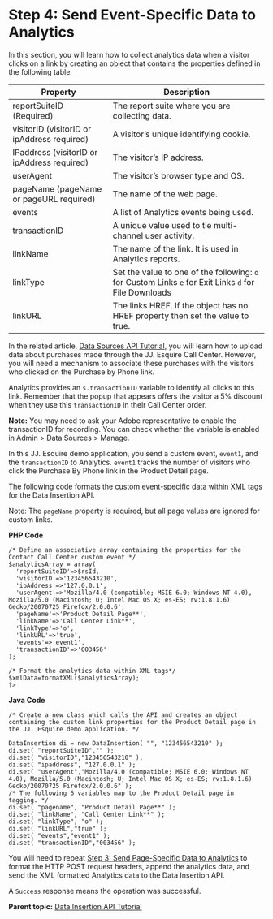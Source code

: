 # Step 4: Send Event-Specific Data to Analytics

 

In this section, you will learn how to collect analytics data when a visitor clicks on a link by creating an object that contains the properties defined in the following table.

| Property | Description |
|------------|---------------|
| reportSuiteID (Required) | The report suite where you are collecting data. |
| visitorID (visitorID or ipAddress required) | A visitor’s unique identifying cookie. |
| IPaddress (visitorID or ipAddress required) | The visitor’s IP address. |
| userAgent | The visitor’s browser type and OS. 
| pageName (pageName or pageURL required) | The name of the web page. |
| events | A list of Analytics events being used. |
| transactionID | A unique value used to tie multi-channel user activity. |
| linkName | The name of the link. It is used in Analytics reports. |
| linkType | Set the value to one of the following: `o` for Custom Links  `e` for Exit Links  `d` for File Downloads |
| linkURL | The links HREF. If the object has no HREF property then set the value to true. |

In the related article, [Data Sources API Tutorial](c_Data_Sources_Overview.md#), you will learn how to upload data about purchases made through the JJ. Esquire Call Center. However, you will need a mechanism to associate these purchases with the visitors who clicked on the Purchase by Phone link.

Analytics provides an `s.transactionID` variable to identify all clicks to this link. Remember that the popup that appears offers the visitor a 5% discount when they use this `transactionID` in their Call Center order.

**Note:** You may need to ask your Adobe representative to enable the transactionID for recording. You can check whether the variable is enabled in Admin > Data Sources > Manage.

In this JJ. Esquire demo application, you send a custom event, `event1`, and the `transactionID` to Analytics. `event1` tracks the number of visitors who click the Purchase By Phone link in the Product Detail page.

The following code formats the custom event-specific data within XML tags for the Data Insertion API.

Note: The `pageName` property is required, but all page values are ignored for custom links.

**PHP Code** 

```
/* Define an associative array containing the properties for the Contact Call Center custom event */ 
$analyticsArray = array( 
  'reportSuiteID'=>$rsId, 
  'visitorID'=>'123456543210', 
  'ipAddress'=>'127.0.0.1', 
  'userAgent'=>'Mozilla/4.0 (compatible; MSIE 6.0; Windows NT 4.0), Mozilla/5.0 (Macintosh; U; Intel Mac OS X; es-ES; rv:1.8.1.6) Gecko/20070725 Firefox/2.0.0.6', 
  'pageName'=>'Product Detail Page**', 
  'linkName'=>'Call Center Link**', 
  'linkType'=>'o', 
  'linkURL'=>'true', 
  'events'=>'event1', 
  'transactionID'=>'003456' 
); 

/* Format the analytics data within XML tags*/ 
$xmlData=formatXML($analyticsArray); 
?>
```

**Java Code** 

```
/* Create a new class which calls the API and creates an object containing the custom link properties for the Product Detail page in the JJ. Esquire demo application. */ 

DataInsertion di = new DataInsertion( "", "123456543210" ); 
di.set( "reportSuiteID","" ); 
di.set( "visitorID","123456543210" ); 
di.set( "ipaddress", "127.0.0.1" ); 
di.set( "userAgent","Mozilla/4.0 (compatible; MSIE 6.0; Windows NT 4.0), Mozilla/5.0 (Macintosh; U; Intel Mac OS X; es-ES; rv:1.8.1.6) Gecko/20070725 Firefox/2.0.0.6" ); 
/* The following 6 variables map to the Product Detail page in tagging. */ 
di.set( "pagename", "Product Detail Page**" ); 
di.set( "linkName", "Call Center Link**" ); 
di.set( "linkType", "o" ); 
di.set( "linkURL","true" ); 
di.set( "events","event1" ); 
di.set( "transactionID","003456" );
```

You will need to repeat [Step 3: Send Page-Specific Data to Analytics](c_Send_Page-Specific_Data_to_Analytics.md#) to format the HTTP POST request headers, append the analytics data, and send the XML formatted Analytics data to the Data Insertion API.

A `Success` response means the operation was successful.

**Parent topic:** [Data Insertion API Tutorial](c_Data_Insertion_Overview.md)

